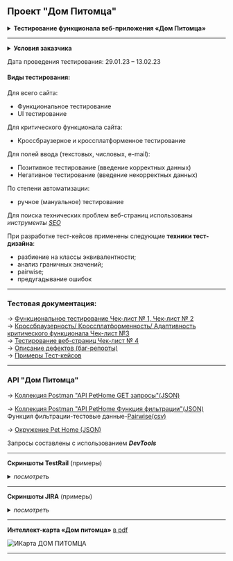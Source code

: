 ## Проект "Дом Питомца"
<details>
<summary><b>Тестирование функционала веб-приложения «Дом Питомца»</b> </summary>
 <p><blockquote>Данный сайт предназначен для размещения объявлений о бездомных животных</blockquote></p>
</details>
<hr>
<details>
<summary><b>Условия заказчика</b> </summary>
 <p><blockquote>1. Выполнить тестирование в соответствии с требованиями.<br>
   2. Предоставить следующие артефакты тестирования: Чек-листы, Тест-кейсы, Список багов.<br>
   3. Тест-кейсы и баги должны быть оформлены по внутренним стандартам заказчика</blockquote></p>
</details>

Дата проведения тестирования: 29.01.23 – 13.02.23

#### **Виды тестирования:**

Для всего сайта:
- Функциональное тестирование
- UI тестирование
  
Для критического функционала сайта:
- Кроссбраузерное и кроссплатформенное тестирование

Для полей ввода (текстовых, числовых, e-mail):
- Позитивное тестирование (введение корректных данных)
- Негативное тестирование (введение некорректных данных)

По степени автоматизации:
- ручное (мануальное) тестирование 

Для поиска технических проблем веб-страниц использованы _инструменты_ [_SEO_](https://pingler.com/seo-tools/)

При разработке тест-кейсов применены следующие **техники тест-дизайна**:
- разбиение на классы эквивалентности;
- анализ граничных значений;
- pairwise;
- предугадывание ошибок
<hr>

### Тестовая документация:
&#8594; [Функциональное тестирование Чек-лист № 1, Чек-лист № 2](https://github.com/Elena-Belova/Project-Pet-Home/blob/e20ef296b56ec7b0d501868990427581a9d8e2ad/1.%20%D0%9F%D1%80%D0%BE%D0%B5%D0%BA%D1%82.%20%D0%94%D0%BE%D0%BC%20%D0%9F%D0%B8%D1%82%D0%BE%D0%BC%D1%86%D0%B0%20%D0%A7%D0%B5%D0%BA-%D0%BB%D0%B8%D1%81%D1%82%20%E2%84%961%2C%202.pdf)<br>
&#8594; [Кроссбраузерность/ Кроссплатформенность/ Адаптивность критического функционала Чек-лист №3](https://github.com/Elena-Belova/Project-Pet-Home/blob/e20ef296b56ec7b0d501868990427581a9d8e2ad/2.%20%D0%9F%D1%80%D0%BE%D0%B5%D0%BA%D1%82.%20%D0%94%D0%BE%D0%BC%20%D0%9F%D0%B8%D1%82%D0%BE%D0%BC%D1%86%D0%B0%20%D0%A7%D0%B5%D0%BA-%D0%BB%D0%B8%D1%81%D1%82%20%E2%84%963.pdf)<br>
&#8594; [Тестирование веб-страниц Чек-лист № 4](https://github.com/Elena-Belova/Project-Pet-Home/blob/e20ef296b56ec7b0d501868990427581a9d8e2ad/3.%20%D0%9F%D1%80%D0%BE%D0%B5%D0%BA%D1%82.%20%D0%94%D0%BE%D0%BC%20%D0%9F%D0%B8%D1%82%D0%BE%D0%BC%D1%86%D0%B0%20%D0%A7%D0%B5%D0%BA-%D0%BB%D0%B8%D1%81%D1%82%20%E2%84%964.pdf)<br>
&#8594; [Описание дефектов (баг-репорты)](https://github.com/Elena-Belova/Project-Pet-Home/blob/e20ef296b56ec7b0d501868990427581a9d8e2ad/4.%20%D0%9F%D1%80%D0%BE%D0%B5%D0%BA%D1%82.%20%D0%94%D0%BE%D0%BC%20%D0%9F%D0%B8%D1%82%D0%BE%D0%BC%D1%86%D0%B0%20%D0%91%D0%B0%D0%B3-%D1%80%D0%B5%D0%BF%D0%BE%D1%80%D1%82%D1%8B.pdf)<br>
&#8594; [Примеры Тест-кейсов](https://github.com/Elena-Belova/Project-Pet-Home/blob/e20ef296b56ec7b0d501868990427581a9d8e2ad/5.%20%D0%9F%D1%80%D0%BE%D0%B5%D0%BA%D1%82.%20%D0%94%D0%BE%D0%BC%20%D0%9F%D0%B8%D1%82%D0%BE%D0%BC%D1%86%D0%B0%20%D0%A2%D0%B5%D1%81%D1%82-%D0%BA%D0%B5%D0%B9%D1%81%D1%8B.pdf)
<hr>

### API "Дом Питомца"

&#8594; [Коллекция Postman "API PetHome GET запросы"(JSON)](https://github.com/Elena-Belova/API-Testing/blob/f775e89eba3395d2e6fb68580254badd5f619c93/API%20PetHome/API%20PetHome%20GET%20%D0%B7%D0%B0%D0%BF%D1%80%D0%BE%D1%81%D1%8B.postman_collection.json)

&#8594; [Коллекция Postman "API PetHome Функция фильтрации"(JSON)](https://github.com/Elena-Belova/API-Testing/blob/f775e89eba3395d2e6fb68580254badd5f619c93/API%20PetHome/API%20PetHome%20%D0%A4%D1%83%D0%BD%D0%BA%D1%86%D0%B8%D1%8F%20%D1%84%D0%B8%D0%BB%D1%8C%D1%82%D1%80%D0%B0%D1%86%D0%B8%D0%B8.postman_collection.json) <br>
Функция фильтрации-тестовые данные-[Pairwise(csv)](https://github.com/Elena-Belova/API-Testing/blob/f775e89eba3395d2e6fb68580254badd5f619c93/API%20PetHome/DataPH(pairwise).csv)

&#8594; [Окружение Pet Home (JSON)](https://github.com/Elena-Belova/API-Testing/blob/f775e89eba3395d2e6fb68580254badd5f619c93/API%20PetHome/Pet%20Home.postman_environment.json)

Запросы составлены с использованием ***DevTools***
<hr>

**Скриншоты TestRail** (примеры)

<details>
<summary><em>посмотреть</em> </summary>
 
![TestRail1](https://github.com/Elena-Belova/Project-Pet-Home/assets/148638077/59d924f3-1347-4d63-8414-17fbfa2cef4c)
<hr>

![TestRail2](https://github.com/Elena-Belova/Project-Pet-Home/assets/148638077/0d219fce-272f-4662-b635-a670dc18c8e6)
<hr>

![TestRail3](https://github.com/Elena-Belova/Project-Pet-Home/assets/148638077/d51128cb-ffd3-45b5-bda4-f26dd0713922)
<hr>

![TestRail4](https://github.com/Elena-Belova/Project-Pet-Home/assets/148638077/d6b7a383-de64-4162-a275-b2dfefb12848)

</details>

<hr>

**Скриншоты JIRA** (примеры)

<details>
<summary><em>посмотреть</em> </summary>
 
![Jira 1](https://github.com/Elena-Belova/Project-Pet-Home/assets/148638077/c6ec640d-b4f4-43ae-ad35-17797fda7972)
<hr>

![Jira 2](https://github.com/Elena-Belova/Project-Pet-Home/assets/148638077/b810dd35-8037-4c2b-afce-6a774a9d6879)
<hr>

![Jira 3](https://github.com/Elena-Belova/Project-Pet-Home/assets/148638077/90e56e0a-d403-4a1b-a971-3b496534ee3c)

</details>

<hr>

**Интеллект-карта «Дом питомца»** [в pdf](https://github.com/Elena-Belova/Project-Pet-Home/blob/e20ef296b56ec7b0d501868990427581a9d8e2ad/%D0%98%D0%9A%D0%B0%D1%80%D1%82%D0%B0.%20%D0%94%D0%BE%D0%BC%20%D0%9F%D0%B8%D1%82%D0%BE%D0%BC%D1%86%D0%B0.pdf)

![ИКарта ДОМ ПИТОМЦА](https://github.com/Elena-Belova/Project-Pet-Home/assets/148638077/a557708a-f00e-4340-9382-ca7431fd16dd)

<hr>
